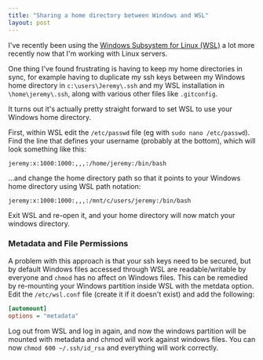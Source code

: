 ```yaml
---
title: "Sharing a home directory between Windows and WSL"
layout: post
---
```


I've recently been using the [Windows Subsystem for Linux (WSL)](https://docs.microsoft.com/en-us/windows/wsl/about) a lot more recently now that I'm working with Linux servers.

One thing I've found frustrating is having to keep my home directories in sync, for example having to duplicate my ssh keys between my Windows home directory in `c:\users\Jeremy\.ssh` and my WSL installation in `\home\jeremy\.ssh`, along with various other files like `.gitconfig`.

It turns out it's actually pretty straight forward to set WSL to use your Windows home directory. 

First, within WSL edit the `/etc/passwd` file (eg with `sudo nano /etc/passwd`). Find the line that defines your username (probably at the bottom), which will look something like this:

```
jeremy:x:1000:1000:,,,:/home/jeremy:/bin/bash
```

...and change the home directory path so that it points to your Windows home directory using WSL path notation:

```
jeremy:x:1000:1000:,,,:/mnt/c/users/jeremy:/bin/bash
```

Exit WSL and re-open it, and your home directory will now match your windows directory. 

### Metadata and File Permissions

A problem with this approach is that your ssh keys need to be secured, but by default Windows files accessed through WSL are readable/writable by everyone and `chmod` has no affect on Windows files. This can be remedied by re-mounting your Windows partition inside WSL with the metdata option. Edit the `/etc/wsl.conf` file (create it if it doesn't exist) and add the following:

```ini
[automount]
options = "metadata"
```

Log out from WSL and log in again, and now the windows partition will be mounted with metadata and chmod will work against windows files. You can now `chmod 600 ~/.ssh/id_rsa` and everything will work correctly.
